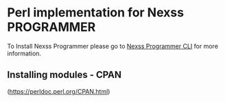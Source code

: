 # Perl implementation for Nexss PROGRAMMER

To Install Nexss Programmer please go to [Nexss Programmer CLI](https://github.com/nexssp/cli#readme) for more information.

## Installing modules - CPAN

(https://perldoc.perl.org/CPAN.html)

